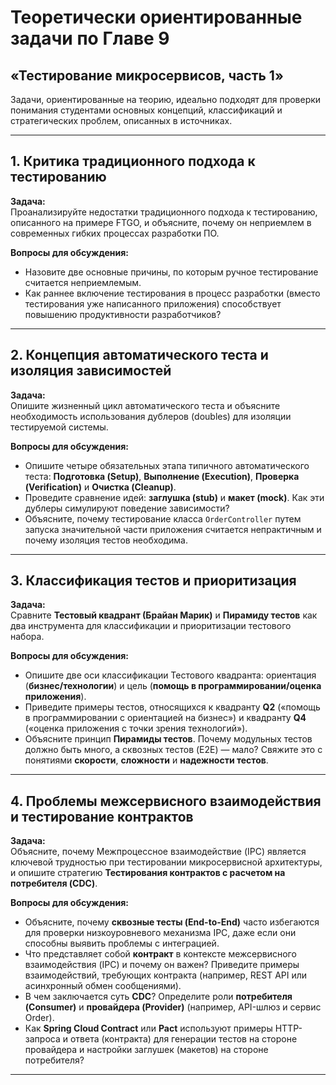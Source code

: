 # Теоретически ориентированные задачи по Главе 9  
## «Тестирование микросервисов, часть 1»

Задачи, ориентированные на теорию, идеально подходят для проверки понимания студентами основных концепций, классификаций и стратегических проблем, описанных в источниках.

---

## 1. Критика традиционного подхода к тестированию

**Задача:**  
Проанализируйте недостатки традиционного подхода к тестированию, описанного на примере FTGO, и объясните, почему он неприемлем в современных гибких процессах разработки ПО.

**Вопросы для обсуждения:**
- Назовите две основные причины, по которым ручное тестирование считается неприемлемым.  
- Как раннее включение тестирования в процесс разработки (вместо тестирования уже написанного приложения) способствует повышению продуктивности разработчиков?

---

## 2. Концепция автоматического теста и изоляция зависимостей

**Задача:**  
Опишите жизненный цикл автоматического теста и объясните необходимость использования дублеров (doubles) для изоляции тестируемой системы.

**Вопросы для обсуждения:**
- Опишите четыре обязательных этапа типичного автоматического теста: **Подготовка (Setup)**, **Выполнение (Execution)**, **Проверка (Verification)** и **Очистка (Cleanup)**. 
- Проведите сравнение идей: **заглушка (stub)** и **макет (mock)**. Как эти дублеры симулируют поведение зависимости?  
- Объясните, почему тестирование класса `OrderController` путем запуска значительной части приложения считается непрактичным и почему изоляция тестов необходима.

---

## 3. Классификация тестов и приоритизация

**Задача:**  
Сравните **Тестовый квадрант (Брайан Марик)** и **Пирамиду тестов** как два инструмента для классификации и приоритизации тестового набора.

**Вопросы для обсуждения:**
- Опишите две оси классификации Тестового квадранта: ориентация (**бизнес/технологии**) и цель (**помощь в программировании/оценка приложения**).  
- Приведите примеры тестов, относящихся к квадранту **Q2** («помощь в программировании с ориентацией на бизнес») и квадранту **Q4** («оценка приложения с точки зрения технологий»).  
- Объясните принцип **Пирамиды тестов**. Почему модульных тестов должно быть много, а сквозных тестов (E2E) — мало? Свяжите это с понятиями **скорости**, **сложности** и **надежности тестов**.

---

## 4. Проблемы межсервисного взаимодействия и тестирование контрактов

**Задача:**  
Объясните, почему Межпроцессное взаимодействие (IPC) является ключевой трудностью при тестировании микросервисной архитектуры, и опишите стратегию **Тестирования контрактов с расчетом на потребителя (CDC)**.

**Вопросы для обсуждения:**
- Объясните, почему **сквозные тесты (End-to-End)** часто избегаются для проверки низкоуровневого механизма IPC, даже если они способны выявить проблемы с интеграцией.  
- Что представляет собой **контракт** в контексте межсервисного взаимодействия (IPC) и почему он важен? Приведите примеры взаимодействий, требующих контракта (например, REST API или асинхронный обмен сообщениями).  
- В чем заключается суть **CDC**? Определите роли **потребителя (Consumer)** и **провайдера (Provider)** (например, API-шлюз и сервис Order).  
- Как **Spring Cloud Contract** или **Pact** используют примеры HTTP-запроса и ответа (контракта) для генерации тестов на стороне провайдера и настройки заглушек (макетов) на стороне потребителя?

---
